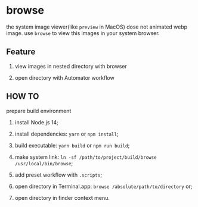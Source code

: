 # browse

the system image viewer(like `preview` in MacOS) dose not animated webp image. use `browse` to view this images in your system browser.

## Feature

1. view images in nested directory with browser

2. open directory with Automator workflow

## HOW TO

prepare build environment

1. install Node.js 14;

2. install dependencies: `yarn` or `npm install`;

3. build executable: `yarn build` or `npm run build`;

4. make system link: `ln -sf /path/to/project/build/browse /usr/local/bin/browse`;

5. add preset workflow with `.scripts`;

6. open directory in Terminal.app: `browse /absolute/path/to/directory` or;

7. open directory in finder context menu.
